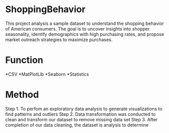 # ShoppingBehavior
This project analysis a sample dataset to understand the shopping behavior of American consumers. The goal is to uncover insights into shopper seasonality, identify demographics with high purchasing rates, and propose market outreach strategies to maximize purchases.

# Function
*CSV
*MatPlotLib
*Seaborn
*Statistics

# Method
Step 1. To perfom an exploratory data analysis to generate visualizations to find patterns and outliers
Step 2. Data transformation was conducted to clean and transform our dataset to remove missing data set
Step 3. After completion of our data cleaning, the dataset is analysis to determine




